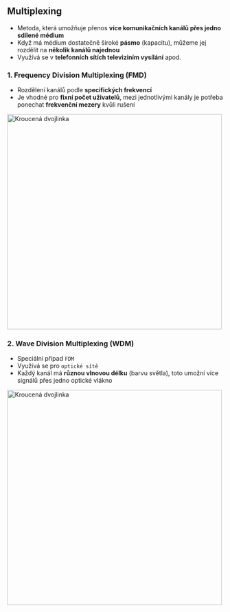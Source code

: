 ## Multiplexing
- Metoda, která umožňuje přenos **více komunikačních kanálů přes jedno sdílené médium**
- Když má médium dostatečně široké **pásmo** (kapacitu), můžeme jej rozdělit na **několik kanálů najednou**
- Využívá se v **telefonních sítích televiziním vysílání** apod.

### 1. Frequency Division Multiplexing (FMD)
- Rozdělení kanálů podle **specifických frekvencí**
- Je vhodné pro **fixní počet uživatelů**, mezi jednotlivými kanály je potřeba ponechat **frekvenční mezery** kvůli rušení

<img src="https://github.com/user-attachments/assets/9d760807-6c72-4a3e-a6f4-05048e4c6e89" alt="Kroucená dvojlinka" style="max-width: 100%; width: 500px;">

### 2. Wave Division Multiplexing (WDM)
- Speciální případ `FDM`
- Využívá se pro `optické sítě`
- Každý kanál má **různou vlnovou délku** (barvu světla), toto umožní více signálů přes jedno optické vlákno

<img src="https://github.com/user-attachments/assets/c0b39934-6c2e-461a-bebf-371954c77533" alt="Kroucená dvojlinka" style="max-width: 100%; width: 500px;">
